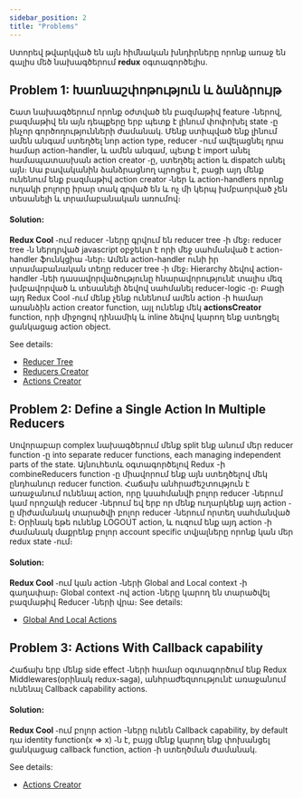 ```yaml
---
sidebar_position: 2
title: "Problems"
---
```


Ստորեվ թվարկված են այն հիմնական խնդիրները որոնք առաջ են գալիս մեծ նախագծերում **redux** օգտագործելիս․

## Problem 1: Խառնաշփոթություն և ձանձրույթ
Շատ նախագծերում որոնք օժտված են բազմաթիվ feature ֊ներով, բազմաթիվ են այն դեպքերը երբ պետք է լինում փոփոխել state ֊ը ինչոր գործողությունների ժամանակ․ Մենք ստիպված ենք լինում ամեն անգամ ստեղծել նոր action type, reducer -ում ավելացնել դրա համար action-handler, և ամեն անգամ, պետք է import անել համապատասխան action creator ֊ը, ստեղծել action և dispatch անել այն։ Սա բավականին ձանձրացնող պրոցես է, բացի այդ մենք ունենում ենք բազմաթիվ action creator ֊ներ և action-handlers որոնք ուղակի բոլորը իրար տակ գրված են և ոչ մի կերպ խմբաորված չեն տեսանելի և տրամաբանական առումով։

#### Solution:
**Redux Cool** ֊ում reducer -ները գրվում են reducer tree ֊ի մեջ։ reducer tree ֊ն ներդրված javascript օբջեկտ է որի մեջ սահմանված է action-handler ֆունկցիա ֊ներ։ Ամեն action-handler ունի իր տրամաբանական տեղը reducer tree ֊ի մեջ։ Hierarchy ձեվով action-handler ֊նեի դասավորվածությունը հնարավորությունէ տալիս մեզ խմբավորված և տեսանելի ձեվով սահմանել reducer-logic ֊ը։ Բացի այդ Redux Cool ֊ում մենք չենք ունենում ամեն action ֊ի համար առանձին action creator function, այլ ունենք մեկ **actionsCreator** function, որի միջոցով դինամիկ և inline ձեվով կարող ենք ստեղցել ցանկացաց action object.

See details: 
- [Reducer Tree](/docs/concepts/reducer-tree)
- [Reducers Creator](/docs/concepts/reducers-creator)
- [Actions Creator](/docs/concepts/actions-creator)

## Problem 2: Define a Single Action In Multiple Reducers
Սովորաբար complex նախագծերում մենք split ենք անում մեր reducer function ֊ը into separate reducer functions, each managing independent parts of the state. Այնուհետև օգտագործելով Redux -ի combineReducers function ֊ը միավորում ենք այն ստեղծելով մեկ ընդհանուր reducer function․ Հաճախ անհրաժեշտություն է առաջանում ունենալ action, որը կսահմանվի բոլոր reducer ֊ներում կամ որոշակի reducer ֊ներում եվ երբ որ մենք ուղարկենք այդ action ֊ը միժամանակ տարածվի բոլոր reducer ֊ներում որտեղ սահմանված է։ Օրինակ եթե ունենք LOGOUT action, և ուզում ենք այդ action ֊ի ժամանակ մաքրենք բոլոր account specific տվյալները որոնք կան մեր redux state ֊ում։

#### Solution:
**Redux Cool** ֊ում կան action ֊ների Global and Local context ֊ի գաղափար։ Global context ֊ով action ֊ները կարող են տարածվել բազմաթիվ Reducer ֊ների վրա։
See details: 
- [Global And Local Actions](/docs/concepts/global-and-local-actions)


## Problem 3: Actions With Callback capability
Հաճախ երբ մենք side effect ֊ների համար օգտագործում ենք Redux Middlewares(օրինակ redux-saga), անհրաժեզտությունէ առաջանում ունենալ Callback capability actions.


#### Solution:
**Redux Cool** ֊ում բոլոր action -ները ունեն Callback capability, by default դա identity function(x => x) ֊ն է, բայց մենք կարող ենք փոխանցել ցանկացաց callback function, action ֊ի ստեղծման ժամանակ․

See details: 
- [Actions Creator](/docs/concepts/actions-creator)



